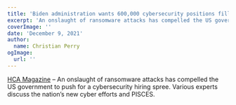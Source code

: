 ```yaml
---
title: 'Biden administration wants 600,000 cybersecurity positions filled'
excerpt: 'An onslaught of ransomware attacks has compelled the US government to push for a cybersecurity hiring spree. Various experts discuss the nation’s new cyber efforts and PISCES.'
coverImage: ''
date: 'December 9, 2021'
author:
  name: Christian Perry
ogImage:
  url: ''
---
```


[HCA Magazine](https://www.hcamag.com/us/specialization/recruitment/biden-administration-wants-600000-cybersecurity-positions-filled/318989) – An onslaught of ransomware attacks has compelled the US government to push for a cybersecurity hiring spree. Various experts discuss the nation’s new cyber efforts and PISCES.